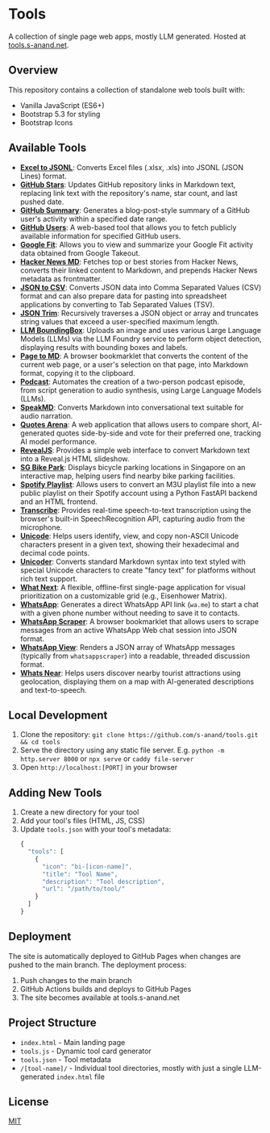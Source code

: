 # Tools

A collection of single page web apps, mostly LLM generated. Hosted at [tools.s-anand.net](https://tools.s-anand.net).

## Overview

This repository contains a collection of standalone web tools built with:
- Vanilla JavaScript (ES6+)
- Bootstrap 5.3 for styling
- Bootstrap Icons

## Available Tools

- **[Excel to JSONL](./excel2jsonl/)**: Converts Excel files (.xlsx, .xls) into JSONL (JSON Lines) format.
- **[GitHub Stars](./githubstars/)**: Updates GitHub repository links in Markdown text, replacing link text with the repository's name, star count, and last pushed date.
- **[GitHub Summary](./githubsummary/)**: Generates a blog-post-style summary of a GitHub user's activity within a specified date range.
- **[GitHub Users](./githubusers/)**: A web-based tool that allows you to fetch publicly available information for specified GitHub users.
- **[Google Fit](./googlefit/)**: Allows you to view and summarize your Google Fit activity data obtained from Google Takeout.
- **[Hacker News MD](./hackernewsmd/)**: Fetches top or best stories from Hacker News, converts their linked content to Markdown, and prepends Hacker News metadata as frontmatter.
- **[JSON to CSV](./json2csv/)**: Converts JSON data into Comma Separated Values (CSV) format and can also prepare data for pasting into spreadsheet applications by converting to Tab Separated Values (TSV).
- **[JSON Trim](./jsontrim/)**: Recursively traverses a JSON object or array and truncates string values that exceed a user-specified maximum length.
- **[LLM BoundingBox](./llmboundingbox/)**: Uploads an image and uses various Large Language Models (LLMs) via the LLM Foundry service to perform object detection, displaying results with bounding boxes and labels.
- **[Page to MD](./page2md/)**: A browser bookmarklet that converts the content of the current web page, or a user's selection on that page, into Markdown format, copying it to the clipboard.
- **[Podcast](./podcast/)**: Automates the creation of a two-person podcast episode, from script generation to audio synthesis, using Large Language Models (LLMs).
- **[SpeakMD](./speakmd/)**: Converts Markdown into conversational text suitable for audio narration.
- **[Quotes Arena](./quotesarena/)**: A web application that allows users to compare short, AI-generated quotes side-by-side and vote for their preferred one, tracking AI model performance.
- **[RevealJS](./revealjs/)**: Provides a simple web interface to convert Markdown text into a Reveal.js HTML slideshow.
- **[SG Bike Park](./sgbikepark/)**: Displays bicycle parking locations in Singapore on an interactive map, helping users find nearby bike parking facilities.
- **[Spotify Playlist](./spotifyplaylist/)**: Allows users to convert an M3U playlist file into a new public playlist on their Spotify account using a Python FastAPI backend and an HTML frontend.
- **[Transcribe](./transcribe/)**: Provides real-time speech-to-text transcription using the browser's built-in SpeechRecognition API, capturing audio from the microphone.
- **[Unicode](./unicode/)**: Helps users identify, view, and copy non-ASCII Unicode characters present in a given text, showing their hexadecimal and decimal code points.
- **[Unicoder](./unicoder/)**: Converts standard Markdown syntax into text styled with special Unicode characters to create "fancy text" for platforms without rich text support.
- **[What Next](./whatnext/)**: A flexible, offline-first single-page application for visual prioritization on a customizable grid (e.g., Eisenhower Matrix).
- **[WhatsApp](./whatsapp/)**: Generates a direct WhatsApp API link (`wa.me`) to start a chat with a given phone number without needing to save it to contacts.
- **[WhatsApp Scraper](./whatsappscraper/)**: A browser bookmarklet that allows users to scrape messages from an active WhatsApp Web chat session into JSON format.
- **[WhatsApp View](./whatsappview/)**: Renders a JSON array of WhatsApp messages (typically from `whatsappscraper`) into a readable, threaded discussion format.
- **[Whats Near](./whatsnear/)**: Helps users discover nearby tourist attractions using geolocation, displaying them on a map with AI-generated descriptions and text-to-speech.

## Local Development

1. Clone the repository: `git clone https://github.com/s-anand/tools.git && cd tools`
2. Serve the directory using any static file server. E.g. `python -m http.server 8000` or `npx serve` or `caddy file-server`
3. Open `http://localhost:[PORT]` in your browser

## Adding New Tools

1. Create a new directory for your tool
2. Add your tool's files (HTML, JS, CSS)
3. Update `tools.json` with your tool's metadata:
   ```js
   {
     "tools": [
       {
         "icon": "bi-[icon-name]",
         "title": "Tool Name",
         "description": "Tool description",
         "url": "/path/to/tool/"
       }
     ]
   }
   ```

## Deployment

The site is automatically deployed to GitHub Pages when changes are pushed to the main branch. The deployment process:

1. Push changes to the main branch
2. GitHub Actions builds and deploys to GitHub Pages
3. The site becomes available at tools.s-anand.net

## Project Structure

- `index.html` - Main landing page
- `tools.js` - Dynamic tool card generator
- `tools.json` - Tool metadata
- `/[tool-name]/` - Individual tool directories, mostly with just a single LLM-generated `index.html` file

## License

[MIT](LICENSE)
